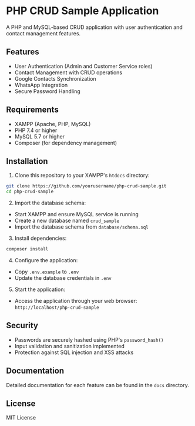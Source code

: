 # PHP CRUD Sample Application

A PHP and MySQL-based CRUD application with user authentication and contact management features.

## Features

- User Authentication (Admin and Customer Service roles)
- Contact Management with CRUD operations
- Google Contacts Synchronization
- WhatsApp Integration
- Secure Password Handling

## Requirements

- XAMPP (Apache, PHP, MySQL)
- PHP 7.4 or higher
- MySQL 5.7 or higher
- Composer (for dependency management)

## Installation

1. Clone this repository to your XAMPP's `htdocs` directory:
```bash
git clone https://github.com/yourusername/php-crud-sample.git
cd php-crud-sample
```

2. Import the database schema:
- Start XAMPP and ensure MySQL service is running
- Create a new database named `crud_sample`
- Import the database schema from `database/schema.sql`

3. Install dependencies:
```bash
composer install
```

4. Configure the application:
- Copy `.env.example` to `.env`
- Update the database credentials in `.env`

5. Start the application:
- Access the application through your web browser: `http://localhost/php-crud-sample`

## Security

- Passwords are securely hashed using PHP's `password_hash()`
- Input validation and sanitization implemented
- Protection against SQL injection and XSS attacks

## Documentation

Detailed documentation for each feature can be found in the `docs` directory.

## License

MIT License